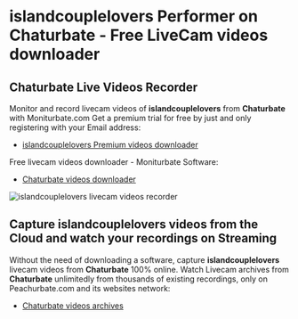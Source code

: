 # islandcouplelovers Performer on Chaturbate - Free LiveCam videos downloader

## Chaturbate Live Videos Recorder

Monitor and record livecam videos of **islandcouplelovers** from **Chaturbate** with Moniturbate.com
Get a premium trial for free by just and only registering with your Email address:
* [islandcouplelovers Premium videos downloader](https://moniturbate.com/request-demo-licence-key.html)

Free livecam videos downloader - Moniturbate Software:
* [Chaturbate videos downloader](https://moniturbate.com/moniturbate-download-software.html)

![islandcouplelovers livecam videos recorder](https://peachurnet.com/templates/moniturbate-software.png)


## Capture islandcouplelovers videos from the Cloud and watch your recordings on Streaming

Without the need of downloading a software, capture **islandcouplelovers** livecam videos from **Chaturbate** 100% online.
Watch Livecam archives from **Chaturbate** unlimitedly from thousands of existing recordings, only on Peachurbate.com and its websites network:
* [Chaturbate videos archives](https://peachurnet.com/)
